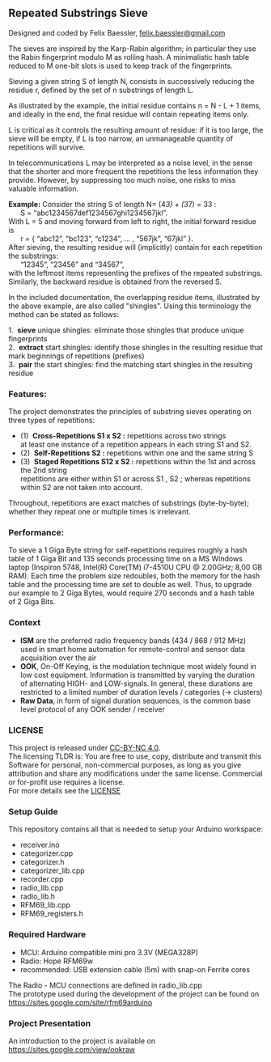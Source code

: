 
Repeated Substrings Sieve
--------------------------

Designed and coded by Felix Baessler, felix.baessler@gmail.com

The sieves are inspired by the Karp-Rabin algorithm; in particular they use the Rabin fingerprint modulo M as rolling hash. A minimalistic hash table reduced to M one-bit slots is used to keep track of the fingerprints. <br/>

Sieving a given string S of length N, consists in successively reducing the residue r, defined by the set of n substrings of length L. <br/>

As illustrated by the example, the initial residue contains n = N - L + 1 items, and ideally in the end, the final residue will contain repeating items only. <br/> 

L is critical as it controls the resulting amount of residue: if it is too large, the sieve will be empty, if L is too narrow, an unmanageable quantity of repetitions will survive. <br/> 

In telecommunications L may be interpreted as a noise level, in the sense that the shorter and more frequent the repetitions the less information they provide. However, by suppressing too much noise, one risks to miss valuable information. <br/> 

**Example:** Consider the string S of length N= (4*3) + (3*7) = 33 : <br/>
&nbsp; &nbsp; &nbsp;  	S = “abc1234567def1234567ghi1234567jkl”. <br/>
With L = 5 and moving forward from left to right, the initial forward residue is <br/>
&nbsp; &nbsp; &nbsp;  	r = { “abc12”, “bc123”, “c1234”,  … , “567jk”, “67jkl” }. <br/>
After sieving, the resulting residue will (implicitly) contain for each repetition the substrings: <br/>
&nbsp; &nbsp; &nbsp;    “12345”, “23456” and “34567”, <br/>
with the leftmost items representing the prefixes of the repeated substrings. <br/>
Similarly, the backward residue is obtained from the reversed S. <br/>

In the included documentation, the overlapping residue items, illustrated by the above example, are also called "shingles". Using this terminology the method can be stated as follows: <br/>

1.&nbsp;	**sieve** unique shingles: eliminate those shingles that produce unique fingerprints <br/>
2.&nbsp;	**extract** start shingles: identify those shingles in the resulting residue that mark beginnings of repetitions (prefixes) <br/>
3.&nbsp;	**pair** the start shingles: find the matching start shingles in the resulting residue <br/>


### Features:

The project demonstrates the principles of substring sieves operating on three types of repetitions: <br/>
- (1)&nbsp;	**Cross-Repetitions	S1 x S2 :** 	repetitions across two strings <br/>
at least one instance of a repetition appears in each string S1 and S2. <br/>
- (2)&nbsp;	**Self-Repetitions 	S2 :** 		repetitions within one and the same string S <br/>
- (3)&nbsp;	**Staged Repetitions	S12 x S2 :** 	repetitions within the 1st and across the 2nd string <br/>
repetitions are either within S1 or across S1 , S2 ; whereas repetitions within S2 are not taken into account. <br/>

Throughout, repetitions are exact matches of substrings (byte-by-byte); whether they repeat one or multiple times is irrelevant. <br/>

### Performance:
To sieve a 1 Giga Byte string for self-repetitions requires roughly a hash table of 1 Giga Bit and 135 seconds processing time on a MS Windows laptop (Inspiron 5748, Intel(R) Core(TM) i7-4510U CPU @ 2.00GHz; 8,00 GB RAM). Each time the problem size redoubles, both the memory for the hash table and the processing time are set to double as well. Thus, to upgrade our example to 2 Giga Bytes, would require 270 seconds and a hash table of 2 Giga Bits.

### Context
- **ISM** are the preferred radio frequency bands (434 / 868 / 912 MHz) used in smart home automation for remote-control and sensor data acquisition over the air
- **OOK**, On-Off Keying, is the modulation technique most widely found in low cost equipment. Information is transmitted by varying the duration of alternating HIGH- and LOW-signals. In general, these durations are restricted to a limited number of duration levels / categories (-> clusters)
- **Raw Data**, in form of signal duration sequences, is the common base level protocol of any OOK sender / receiver



### LICENSE
This project is released under [CC-BY-NC 4.0](https://creativecommons.org/licenses/by-nc/4.0/).<br/>
The licensing TLDR is: You are free to use, copy, distribute and transmit this Software for personal, non-commercial purposes, as long as you give attribution and share any modifications under the same license. Commercial or for-profit use requires a license. <br/>
For more details see the [LICENSE](https://github.com/ookraw/OOK-Raw-Data-Receiver/blob/master/LICENSE)

### Setup Guide
This repository contains all that is needed to setup your Arduino workspace:
- receiver.ino
- categorizer.cpp
- categorizer.h
- categorizer_lib.cpp
- recorder.cpp
- radio_lib.cpp
- radio_lib.h
- RFM69_lib.cpp
- RFM69_registers.h

### Required Hardware
- MCU:   Arduino compatible mini pro 3.3V (MEGA328P)
- Radio: Hope RFM69w
- recommended: USB extension cable (5m) with snap-on Ferrite cores 

The Radio - MCU connections are defined in radio_lib.cpp <br/>
The prototype used during the development of the project can be found on  https://sites.google.com/site/rfm69arduino

### Project Presentation
An introduction to the project is available on https://sites.google.com/view/ookraw
